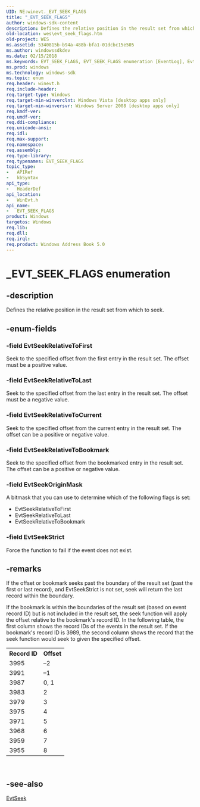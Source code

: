 ```yaml
---
UID: NE:winevt._EVT_SEEK_FLAGS
title: "_EVT_SEEK_FLAGS"
author: windows-sdk-content
description: Defines the relative position in the result set from which to seek.
old-location: wes\evt_seek_flags.htm
old-project: WES
ms.assetid: 5340815b-b94a-488b-bfa1-01dcbc15e505
ms.author: windowssdkdev
ms.date: 02/15/2018
ms.keywords: EVT_SEEK_FLAGS, EVT_SEEK_FLAGS enumeration [EventLog], EvtSeekOriginMask, EvtSeekRelativeToBookmark, EvtSeekRelativeToCurrent, EvtSeekRelativeToFirst, EvtSeekRelativeToLast, EvtSeekStrict, _EVT_SEEK_FLAGS, wes.evt_seek_flags, winevt/EVT_SEEK_FLAGS, winevt/EvtSeekOriginMask, winevt/EvtSeekRelativeToBookmark, winevt/EvtSeekRelativeToCurrent, winevt/EvtSeekRelativeToFirst, winevt/EvtSeekRelativeToLast, winevt/EvtSeekStrict
ms.prod: windows
ms.technology: windows-sdk
ms.topic: enum
req.header: winevt.h
req.include-header: 
req.target-type: Windows
req.target-min-winverclnt: Windows Vista [desktop apps only]
req.target-min-winversvr: Windows Server 2008 [desktop apps only]
req.kmdf-ver: 
req.umdf-ver: 
req.ddi-compliance: 
req.unicode-ansi: 
req.idl: 
req.max-support: 
req.namespace: 
req.assembly: 
req.type-library: 
req.typenames: EVT_SEEK_FLAGS
topic_type:
-	APIRef
-	kbSyntax
api_type:
-	HeaderDef
api_location:
-	WinEvt.h
api_name:
-	EVT_SEEK_FLAGS
product: Windows
targetos: Windows
req.lib: 
req.dll: 
req.irql: 
req.product: Windows Address Book 5.0
---
```


# _EVT_SEEK_FLAGS enumeration


## -description


Defines the relative position in the result set from which to seek.


## -enum-fields




### -field EvtSeekRelativeToFirst

Seek to the specified offset from the first entry in the result set. The offset must be a positive value.


### -field EvtSeekRelativeToLast

Seek to the specified offset from the last entry in the result set. The offset must be a negative value.


### -field EvtSeekRelativeToCurrent

Seek to the specified offset from the current entry in the result set. The offset can be a positive or negative value.


### -field EvtSeekRelativeToBookmark

Seek to the specified offset from the bookmarked entry in the result set. The offset can be a positive or negative value.


### -field EvtSeekOriginMask

A bitmask that you can use to determine which of the following flags is set:

<ul>
<li>EvtSeekRelativeToFirst</li>
<li>EvtSeekRelativeToLast</li>
<li>EvtSeekRelativeToBookmark</li>
</ul>

### -field EvtSeekStrict

Force the function to fail if the event does not exist.


## -remarks



If the offset or bookmark seeks past the boundary of the result set (past the first or last record), and EvtSeekStrict is not set, seek will return the last record within the boundary.

If the bookmark is within the boundaries of the result set (based on event record ID) but is not included in the result set, the seek function will apply the offset relative to the bookmark's record ID. In the following table, the first column shows the record IDs of the events in the result set. If the bookmark's record ID is 3989, the second column shows the record that the seek function would seek to given the specified offset.

<table>
<tr>
<th>Record ID</th>
<th>Offset</th>
</tr>
<tr>
<td>3995</td>
<td>–2</td>
</tr>
<tr>
<td>3991</td>
<td>–1</td>
</tr>
<tr>
<td>3987</td>
<td>0, 1</td>
</tr>
<tr>
<td>3983</td>
<td>2</td>
</tr>
<tr>
<td>3979</td>
<td>3</td>
</tr>
<tr>
<td>3975</td>
<td>4</td>
</tr>
<tr>
<td>3971</td>
<td>5</td>
</tr>
<tr>
<td>3968</td>
<td>6</td>
</tr>
<tr>
<td>3959</td>
<td>7</td>
</tr>
<tr>
<td>3955</td>
<td>8</td>
</tr>
</table>
 




## -see-also




<a href="https://msdn.microsoft.com/62cf5039-f7c5-4f16-b7e3-dcc8907e6b7c">EvtSeek</a>
 

 

